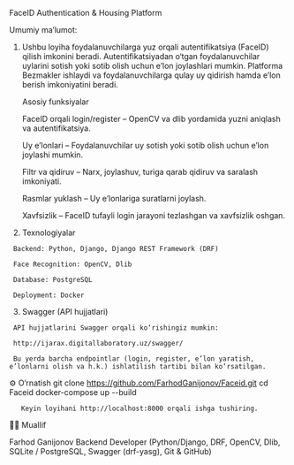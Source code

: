 

FaceID Authentication & Housing Platform

Umumiy ma’lumot:

   1. Ushbu loyiha foydalanuvchilarga yuz orqali autentifikatsiya (FaceID) qilish imkonini beradi. Autentifikatsiyadan o‘tgan foydalanuvchilar uylarini sotish yoki sotib olish uchun e’lon joylashlari mumkin.              Platforma Bezmakler ishlaydi va foydalanuvchilarga qulay uy qidirish hamda e’lon berish imkoniyatini beradi.
   
      Asosiy funksiyalar
   
      FaceID orqali login/register – OpenCV va dlib yordamida yuzni aniqlash va autentifikatsiya.
   
      Uy e’lonlari – Foydalanuvchilar uy sotish yoki sotib olish uchun e’lon joylashi mumkin.
   
      Filtr va qidiruv – Narx, joylashuv, turiga qarab qidiruv va saralash imkoniyati.
   
      Rasmlar yuklash – Uy e’lonlariga suratlarni joylash.
   
      Xavfsizlik – FaceID tufayli login jarayoni tezlashgan va xavfsizlik oshgan.


   2. Texnologiyalar
   
     Backend: Python, Django, Django REST Framework (DRF)
     
     Face Recognition: OpenCV, Dlib
     
     Database: PostgreSQL
     
     Deployment: Docker
   
   3. Swagger (API hujjatlari)
   
     API hujjatlarini Swagger orqali ko‘rishingiz mumkin:
     
     http://ijarax.digitallaboratory.uz/swagger/
     
     Bu yerda barcha endpointlar (login, register, e’lon yaratish, e’lonlarni olish va h.k.) ishlatilish tartibi bilan ko‘rsatilgan.
   
   ⚙️ O‘rnatish
       git clone https://github.com/FarhodGanijonov/Faceid.git
       cd Faceid
       docker-compose up --build
       
       Keyin loyihani http://localhost:8000 orqali ishga tushiring.
   
   👨‍💻 Muallif
   
   Farhod Ganijonov
   Backend Developer (Python/Django, DRF, OpenCV, Dlib, SQLite / PostgreSQL, Swagger (drf-yasg), Git & GitHub)
